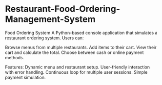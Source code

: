 # Restaurant-Food-Ordering-Management-System

Food Ordering System
A Python-based console application that simulates a restaurant ordering system. Users can:

Browse menus from multiple restaurants.
Add items to their cart.
View their cart and calculate the total.
Choose between cash or online payment methods.

Features:
Dynamic menu and restaurant setup.
User-friendly interaction with error handling.
Continuous loop for multiple user sessions.
Simple payment simulation.
